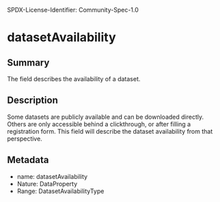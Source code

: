 SPDX-License-Identifier: Community-Spec-1.0

# datasetAvailability

## Summary

The field describes the availability of a dataset.

## Description

Some datasets are publicly available and can be downloaded directly. Others are only accessible behind a clickthrough, or after filling a registration form. This field will describe the dataset availability from that perspective.

## Metadata

- name: datasetAvailability
- Nature: DataProperty
- Range: DatasetAvailabilityType
